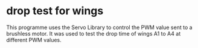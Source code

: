 # drop test for wings


This programme uses the Servo Library to control the PWM value sent to a brushless motor. It was used to test the drop time of wings A1 to A4 at different PWM values.